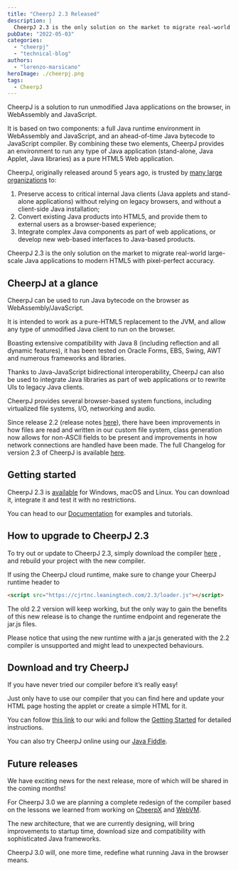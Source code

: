 ```yaml
---
title: "CheerpJ 2.3 Released"
description: |
  CheerpJ 2.3 is the only solution on the market to migrate real-world large-scale Java applications to modern HTML5 with pixel-perfect accuracy.
pubDate: "2022-05-03"
categories:
  - "cheerpj"
  - "technical-blog"
authors:
  - "lorenzo-marsicano"
heroImage: ./cheerpj.png
tags:
  - CheerpJ
---
```


CheerpJ is a solution to run unmodified Java applications on the browser, in WebAssembly and JavaScript.

It is based on two components: a full Java runtime environment in WebAssembly and JavaScript, and an ahead-of-time Java bytecode to JavaScript compiler. By combining these two elements, CheerpJ provides an environment to run any type of Java application (stand-alone, Java Applet, Java libraries) as a pure HTML5 Web application.

CheerpJ, originally released around 5 years ago, is trusted by [many large organizations](https://leaningtech.com/cheerpj/) to:

1. Preserve access to critical internal Java clients (Java applets and stand-alone applications) without relying on legacy browsers, and without a client-side Java installation;
2. Convert existing Java products into HTML5, and provide them to external users as a browser-based experience;
3. Integrate complex Java components as part of web applications, or develop new web-based interfaces to Java-based products.

CheerpJ 2.3 is the only solution on the market to migrate real-world large-scale Java applications to modern HTML5 with pixel-perfect accuracy.

## CheerpJ at a glance

CheerpJ can be used to run Java bytecode on the browser as WebAssembly/JavaScript.

It is intended to work as a pure-HTML5 replacement to the JVM, and allow any type of unmodified Java client to run on the browser.

Boasting extensive compatibility with Java 8 (including reflection and all dynamic features), it has been tested on Oracle Forms, EBS, Swing, AWT and numerous frameworks and libraries.

Thanks to Java-JavaScript bidirectional interoperability, CheerpJ can also be used to integrate Java libraries as part of web applications or to rewrite UIs to legacy Java clients.

CheerpJ provides several browser-based system functions, including virtualized file systems, I/O, networking and audio.

Since release 2.2 (release notes [here](https://leaningtech.com/cheerpj-2-2-released/)), there have been improvements in how files are read and written in our custom file system, class generation now allows for non-ASCII fields to be present and improvements in how network connections are handled have been made. The full Changelog for version 2.3 of CheerpJ is available [here](https://docs.leaningtech.com/cheerpj/Changelog).

## Getting started

CheerpJ 2.3 is [available](https://leaningtech.com/cheerpj/#download) for Windows, macOS and Linux. You can download it, integrate it and test it with no restrictions.

You can head to our [Documentation](https://docs.leaningtech.com/cheerpj/) for examples and tutorials.

## How to upgrade to CheerpJ 2.3

To try out or update to CheerpJ 2.3, simply download the compiler [here](https://leaningtech.com/download-cheerpj/) , and rebuild your project with the new compiler.

If using the CheerpJ cloud runtime, make sure to change your CheerpJ runtime header to

```html
<script src="https://cjrtnc.leaningtech.com/2.3/loader.js"></script>
```

The old 2.2 version will keep working, but the only way to gain the benefits of this new release is to change the runtime endpoint and regenerate the jar.js files.

Please notice that using the new runtime with a jar.js generated with the 2.2 compiler is unsupported and might lead to unexpected behaviours.

## Download and try CheerpJ

If you have never tried our compiler before it’s really easy!

Just only have to use our compiler that you can find here and update your HTML page hosting the applet or create a simple HTML for it.

You can follow [this link](https://docs.leaningtech.com/cheerpj/) to our wiki and follow the [Getting Started](https://docs.leaningtech.com/cheerpj/Getting-Started) for detailed instructions.

You can also try CheerpJ online using our [Java Fiddle](https://javafiddle.leaningtech.com/).

## Future releases

We have exciting news for the next release, more of which will be shared in the coming months!

For CheerpJ 3.0 we are planning a complete redesign of the compiler based on the lessons we learned from working on [CheerpX](https://medium.com/leaningtech/running-flash-in-webassembly-using-cheerpx-an-update-d500b6fbc44e) and [WebVM](https://medium.com/leaningtech/webvm-client-side-x86-virtual-machines-in-the-browser-40a60170b361).

The new architecture, that we are currently designing, will bring improvements to startup time, download size and compatibility with sophisticated Java frameworks.

CheerpJ 3.0 will, one more time, redefine what running Java in the browser means.

